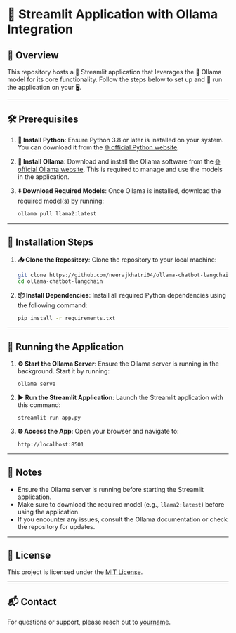 # 🌟 Streamlit Application with Ollama Integration

## 📄 Overview

This repository hosts a 🌈 Streamlit application that leverages the 🦙 Ollama model for its core functionality. Follow the steps below to set up and 🚀 run the application on your 🖥️.

---

## 🛠️ Prerequisites

1. **🐍 Install Python**:
   Ensure Python 3.8 or later is installed on your system. You can download it from the [🌐 official Python website](https://www.python.org/downloads/).

2. **🦙 Install Ollama**:
   Download and install the Ollama software from the [🌐 official Ollama website](https://ollama.ai/download). This is required to manage and use the models in the application.

3. **⬇️ Download Required Models**:
   Once Ollama is installed, download the required model(s) by running:
   ```bash
   ollama pull llama2:latest
   ```

---

## 🧰 Installation Steps

1. **📥 Clone the Repository**:
   Clone the repository to your local machine:

   ```bash
   git clone https://github.com/neerajkhatri04/ollama-chatbot-langchain/your-repository-name.git
   cd ollama-chatbot-langchain
   ```

2. **📦 Install Dependencies**:
   Install all required Python dependencies using the following command:
   ```bash
   pip install -r requirements.txt
   ```

---

## 🚀 Running the Application

1. **⚙️ Start the Ollama Server**:
   Ensure the Ollama server is running in the background. Start it by running:

   ```bash
   ollama serve
   ```

2. **▶️ Run the Streamlit Application**:
   Launch the Streamlit application with this command:

   ```bash
   streamlit run app.py
   ```

3. **🌐 Access the App**:
   Open your browser and navigate to:
   ```
   http://localhost:8501
   ```

---

## 📝 Notes

- Ensure the Ollama server is running before starting the Streamlit application.
- Make sure to download the required model (e.g., `llama2:latest`) before using the application.
- If you encounter any issues, consult the Ollama documentation or check the repository for updates.

---

## 📜 License

This project is licensed under the [MIT License](LICENSE).

---

## 📬 Contact

For questions or support, please reach out to [yourname](mailto:your.email@example.com).
